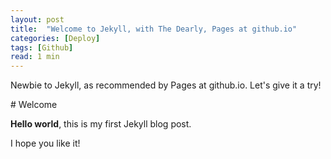 ```yaml
---
layout: post
title:  "Welcome to Jekyll, with The Dearly, Pages at github.io"
categories: [Deploy]
tags: [Github]
read: 1 min
---
```


<p>Newbie to Jekyll, as recommended by Pages at github.io. Let's give it a try!</p>
# Welcome

**Hello world**, this is my first Jekyll blog post.

I hope you like it!